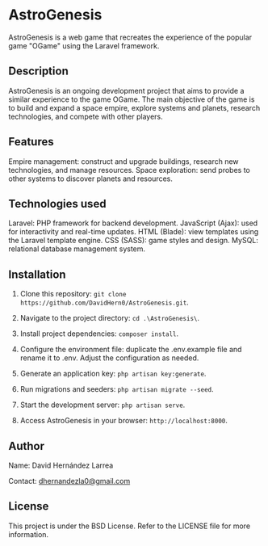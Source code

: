 # AstroGenesis

AstroGenesis is a web game that recreates the experience of the popular game "OGame" using the Laravel framework.

## Description

AstroGenesis is an ongoing development project that aims to provide a similar experience to the game OGame. The main objective of the game is to build and expand a space empire, explore systems and planets, research technologies, and compete with other players.

## Features

Empire management: construct and upgrade buildings, research new technologies, and manage resources.
Space exploration: send probes to other systems to discover planets and resources.

## Technologies used

Laravel: PHP framework for backend development.
JavaScript (Ajax): used for interactivity and real-time updates.
HTML (Blade): view templates using the Laravel template engine.
CSS (SASS): game styles and design.
MySQL: relational database management system.

## Installation

1. Clone this repository: `git clone https://github.com/DavidHern0/AstroGenesis.git`.

2. Navigate to the project directory: `cd .\AstroGenesis\`.

3. Install project dependencies: `composer install`.

4. Configure the environment file: duplicate the .env.example file and rename it to .env. Adjust the configuration as needed.

5. Generate an application key: `php artisan key:generate`.

6. Run migrations and seeders: `php artisan migrate --seed`.

7. Start the development server: `php artisan serve`.

8. Access AstroGenesis in your browser: `http://localhost:8000`.

## Author

Name: David Hernández Larrea

Contact: dhernandezla0@gmail.com

## License

This project is under the BSD License. Refer to the LICENSE file for more information.
